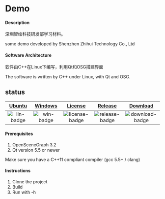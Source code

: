 # Demo

#### Description
深圳智绘科技研发部学习材料。

some demo developed by Shenzhen Zhihui Technology Co., Ltd

#### Software Architecture
软件由C++在Linux下编写，利用Qt和OSG搭建界面

The software is written by C++ under Linux, with Qt and OSG.

## status
| [Ubuntu][lin-link] | [Windows][win-link] |[License][license-link] | [Release][release-link]|[Download][download-link]|
| :---------------: | :-----------------: | :-----------------:|:-----------------: |:-----------------: |
| ![lin-badge]      | ![win-badge]        | ![license-badge] |![release-badge] | ![download-badge]|

[lin-badge]: https://travis-ci.org/Wkkkkk/protype.svg?branch=master "Travis build status"
[lin-link]: https://travis-ci.org/Wkkkkk/protype "Travis build status"
[win-badge]: https://ci.appveyor.com/api/projects/status/yykx4xufxtrax1hi?svg=true "AppVeyor build status"
[win-link]: https://ci.appveyor.com/project/jiawentao/helloci "AppVeyor build status"
[release-link]: https://github.com/jaredtao/HelloCI/releases "Release status"
[release-badge]: https://img.shields.io/github/release/jaredtao/HelloCI.svg?style=flat-square" "Release status"
[download-link]: https://github.com/jaredtao/HelloCI/releases/latest "Download status"
[download-badge]: https://img.shields.io/github/downloads/jaredtao/HelloCI/total.svg?style=flat-square "Download status"
[license-link]: https://github.com/Wkkkkk/protype/master/LICENSE "LICENSE"
[license-badge]: https://img.shields.io/badge/license-MIT-blue.svg "MIT"

#### Prerequisites
1. OpenSceneGraph 3.2
2. Qt version 5.5 or newer

  Make sure you have a C++11 compliant compiler (gcc 5.5+ / clang)

#### Instructions
1. Clone the project
2. Build
3. Run with -h

